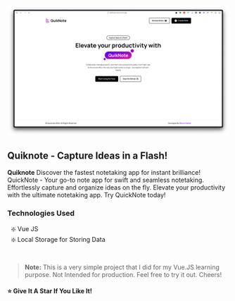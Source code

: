 ![Quiknote Preview](public/preview.png 'Quiknote Preview')

## Quiknote - Capture Ideas in a Flash!

**Quiknote** Discover the fastest notetaking app for instant brilliance! QuickNote - Your go-to note app for swift and seamless notetaking. Effortlessly capture and organize ideas on the fly. Elevate your productivity with the ultimate notetaking app. Try QuickNote today!

### Technologies Used

&nbsp; ❇️ Vue JS<br />
&nbsp; ❇️ Local Storage for Storing Data<br />

#

> **Note:** This is a very simple project that I did for my Vue.JS learning purpose. Not Intended for production. Feel free to try it out. Cheers!

#### ⭐ Give It A Star If You Like It!

#

###
